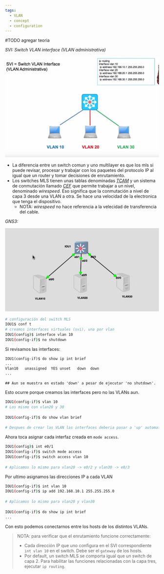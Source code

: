 ```yaml
---
tags:
  - VLAN
  - concept
  - configuration
---
```

#TODO agregar teoria

_SVI: Switch VLAN interface (VLAN administrativa)_

![](_anexos_/Screenshot%20from%202023-12-27%2013-15-58.png)

- La diferencia entre un switch comun y uno multilayer es que los mls si puede revisar, procesar y trabajar con los paquetes del protocolo IP al igual que un router y tomar decisiones de enrutamiento. 
- Los switches MLS tienen unas tablas denominadas _[TCAM](https://www.ciscopress.com/articles/article.asp?p=101629&seqNum=4)_ y un sistema de conmutación llamado _[CEF](https://www.cisco.com/c/en/us/support/docs/routers/12000-series-routers/47321-ciscoef.html)_ que permite trabajar a un nivel, denominado _wirespeed_. Eso significa que la conmutación a nivel de capa 3 desde una VLAN a otra. Se hace una velocidad de la electronica que tenga el dispositivo. 
	- NOTA: _wirespeed_ no hace referencia a la velecidad de transferencia del cable. 

_GNS3:_

![](_anexos_/Screenshot%20from%202023-12-27%2013-26-14.png)

``` bash
# configuración del switch MLS
IOU1$ conf t
# creamos interfaces virtuales (svi), una por vlan
IOU1(config)$ interface vlan 10
IOU1(config-if)$ no shutdown
```

Si revisamos las interfaces: 
```
IOU1(config-if)$ do show ip int brief
...
Vlan10   unassigned  YES unset   down  down
...

## Aun se muestra en estado 'down' a pesar de ejecutar 'no shutdown'.
``` 

Esto ocurre porque creamos las interfaces pero no las VLANs aun. 
``` bash
IOU1(config-if)$ vlan 10
# Los mismo con vlan20 y 30

IOU1(config-if)$ do show vlan brief

# Despues de crear las VLAN las interfaces deberia pasar a 'up' automaticamente. 
```

Ahora toca asignar cada interfaz creada en `mode access`.
``` bash
IOU1(config)$ int e0/1
IOU1(config-if)$ switch mode access
IOU1(config-if)$ switch access vlan 10

# Aplicamos lo mismo para vlan20 -> e0/2 y vlan30 -> e0/3
```

Por ultimo asignamos las direcciones IP a cada VLAN
``` bash
IOU1(config-if)$ int vlan 10
IOU1(config-if)$ ip add 192.168.10.1 255.255.255.0

# Aplicamos lo mismo para vlan20 y vlan30

IOU1(config-if)$ do show ip int brief
...
```

Con esto podemos conectarnos entre los hosts de los distintos VLANs.

> NOTA: para verificar que el enrutamiento funcione correctamente:
> - Cada dirección IP que uno configura en el SVI correspondiente `int vlan 10` en el switch. Debe ser el `gateway` de los hosts. 
> - Por default, un switch MLS se comporta igual que un switch de capa 2. Para habilitar las funciones relacionadas con la capa tres, ejecutar `ip routing`. 